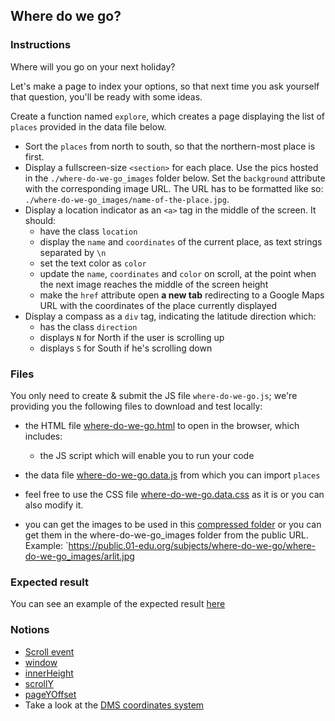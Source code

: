 ## Where do we go?

### Instructions

Where will you go on your next holiday?

Let's make a page to index your options, so that next time you ask yourself that question, you'll be ready with some ideas.

Create a function named `explore`, which creates a page displaying the list of `places` provided in the data file below.

- Sort the `places` from north to south, so that the northern-most place is first.
- Display a fullscreen-size `<section>` for each place. Use the pics hosted in the `./where-do-we-go_images` folder below. Set the `background` attribute with the corresponding image URL. The URL has to be formatted like so: `./where-do-we-go_images/name-of-the-place.jpg`.
- Display a location indicator as an `<a>` tag in the middle of the screen. It should:
  - have the class `location`
  - display the `name` and `coordinates` of the current place, as text strings separated by `\n`
  - set the text color as `color`
  - update the `name`, `coordinates` and `color` on scroll, at the point when the next image reaches the middle of the screen height
  - make the `href` attribute open **a new tab** redirecting to a Google Maps URL with the coordinates of the place currently displayed
- Display a compass as a `div` tag, indicating the latitude direction which:
  - has the class `direction`
  - displays `N` for North if the user is scrolling up
  - displays `S` for South if he's scrolling down

### Files

You only need to create & submit the JS file `where-do-we-go.js`; we're providing you the following files to download and test locally:

- the HTML file [where-do-we-go.html](./where-do-we-go.html) to open in the browser, which includes:

  - the JS script which will enable you to run your code

- the data file [where-do-we-go.data.js](./where-do-we-go.data.js) from which you can import `places`

- feel free to use the CSS file [where-do-we-go.data.css](./where-do-we-go.data.css) as it is or you can also modify it.

- you can get the images to be used in this [compressed folder](https://assets.01-edu.org/where-do-we-go_images.zip) or you can get them in the where-do-we-go_images folder from the public URL. Example: `https://public.01-edu.org/subjects/where-do-we-go/where-do-we-go_images/arlit.jpg

### Expected result

You can see an example of the expected result [here](https://youtu.be/BLxNi1WH6_0)

### Notions

- [Scroll event](https://developer.mozilla.org/en-US/docs/Web/API/Element/scroll_event)
- [window](https://developer.mozilla.org/en-US/docs/Web/API/Window)
- [innerHeight](https://developer.mozilla.org/en-US/docs/Web/API/Window/innerHeight)
- [scrollY](https://developer.mozilla.org/en-US/docs/Web/API/Window/scrollY)
- [pageYOffset](https://developer.mozilla.org/en-US/docs/Web/API/Window/pageYOffset)
- Take a look at the [DMS coordinates system](https://en.wikipedia.org/wiki/Decimal_degrees)
